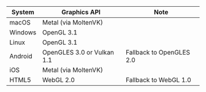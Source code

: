 | System   | Graphics API               | Note                     |
|----------|----------------------------|--------------------------|
| macOS    | Metal (via MoltenVK)       |                          |
| Windows  | OpenGL 3.1                 |                          |
| Linux    | OpenGL 3.1                 |                          |
| Android  | OpenGLES 3.0 or Vulkan 1.1 | Fallback to OpenGLES 2.0 |
| iOS      | Metal (via MoltenVK)       |                          |
| HTML5    | WebGL 2.0                  | Fallback to WebGL 1.0    |
